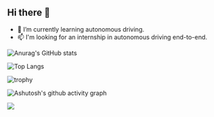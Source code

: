 ## Hi there 👋


- 🌱 I’m currently learning  autonomous driving.
- 📫 I'm looking for an internship in autonomous driving end-to-end.


<!-- blog set https://github.com/gautamkrishnar/blog-post-workflow -->

<!-- github统计卡片 -->
![Anurag's GitHub stats](https://github-readme-stats.vercel.app/api?username=Haroldlhl)

<!-- 语言统计 -->
![Top Langs](https://github-readme-stats.vercel.app/api/top-langs/?username=Haroldlhl)

<!-- 奖杯 -->
![trophy](https://github-profile-trophy.vercel.app/?username=Haroldlhl)

<!-- 活动统计图 -->
![Ashutosh's github activity graph](https://github-readme-activity-graph.vercel.app/graph?username=Haroldlhl)

<!-- leetcode统计 -->
![](https://stats.justsong.cn/api/leetcode?username=Haroldlhl&cn=true)
